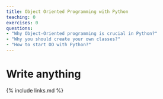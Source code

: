 ```yaml
---
title: Object Oriented Programming with Python
teaching: 0
exercises: 0
questions:
- "Why Object-Oriented programming is crucial in Python?"
- "Why you should create your own classes?"
- "How to start OO with Python?"
---
```


# Write anything 

{% include links.md %}
